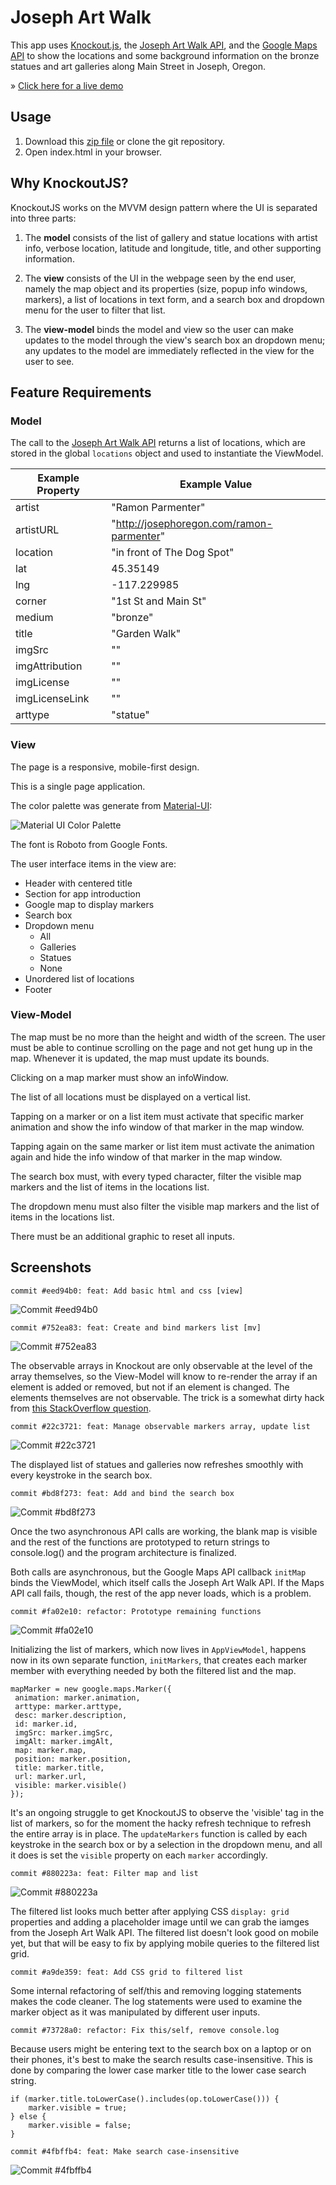 # Joseph Art Walk

This app uses [Knockout.js](http://knockoutjs.com/), the [Joseph Art Walk API](https://api.josephartwalk.org/), and the [Google Maps API](https://developers.google.com/maps/documentation/javascript/tutorial) to show the locations and some background information on the bronze statues and art galleries along Main Street in Joseph, Oregon.

&raquo; [Click here for a live demo](https://josephartwalk.org/)

## Usage

1. Download this [zip file](https://github.com/wicker/Joseph-Oregon-Art-Walk/raw/master/release/app-v1.0.zip) or clone the git repository.
1. Open index.html in your browser.

## Why KnockoutJS?

KnockoutJS works on the MVVM design pattern where the UI is separated into three parts:

1. The **model** consists of the list of gallery and statue locations with artist info, verbose location, latitude and longitude, title, and other supporting information. 

1. The **view** consists of the UI in the webpage seen by the end user, namely the map object and its properties (size, popup info windows, markers), a list of locations in text form, and a search box and dropdown menu for the user to filter that list. 

1. The **view-model** binds the model and view so the user can make updates to the model through the view's search box an dropdown menu; any updates to the model are immediately reflected in the view for the user to see. 

## Feature Requirements

### Model

The call to the [Joseph Art Walk API](https://api.josephartwalk.org) returns a list of locations, which are stored in the global `locations` object and used to instantiate the ViewModel.

|Example Property|Example Value|
|----------------|-------------|
|artist|"Ramon Parmenter"|
|artistURL|"http://josephoregon.com/ramon-parmenter"|
|location|"in front of The Dog Spot"|
|lat|45.35149|
|lng|-117.229985|
|corner|"1st St and Main St"|
|medium|"bronze"|
|title|"Garden Walk"|
|imgSrc|""|
|imgAttribution|""|
|imgLicense|""|
|imgLicenseLink|""|
|arttype|"statue"|

### View

The page is a responsive, mobile-first design.

This is a single page application.

The color palette was generate from [Material-UI](https://material-ui.com/style/color/):

![Material UI Color Palette](docs/material-colors.png)

The font is Roboto from Google Fonts.

The user interface items in the view are:

- Header with centered title
- Section for app introduction
- Google map to display markers
- Search box
- Dropdown menu
  - All
  - Galleries
  - Statues
  - None
- Unordered list of locations
- Footer

### View-Model

The map must be no more than the height and width of the screen. The user must be able to continue scrolling on the page and not get hung up in the map. Whenever it is updated, the map must update its bounds.

Clicking on a map marker must show an infoWindow. 

The list of all locations must be displayed on a vertical list. 

Tapping on a marker or on a list item must activate that specific marker animation and show the info window of that marker in the map window.

Tapping again on the same marker or list item must activate the animation again and hide the info window of that marker in the map window. 

The search box must, with every typed character, filter the visible map markers and the list of items in the locations list. 

The dropdown menu must also filter the visible map markers and the list of items in the locations list. 

There must be an additional graphic to reset all inputs. 

## Screenshots

`commit #eed94b0: feat: Add basic html and css [view]` 

![Commit #eed94b0](docs/progress-commit-eed94b0-view.png)

`commit #752ea83: feat: Create and bind markers list [mv]`

![Commit #752ea83](docs/progress-commit-752ea83-view.png)

The observable arrays in Knockout are only observable at the level of the array themselves, so the View-Model will know to re-render the array if an element is added or removed, but not if an element is changed. The elements themselves are not observable. The trick is a somewhat dirty hack from [this StackOverflow question](https://stackoverflow.com/questions/13231738/refresh-observablearray-when-items-are-not-observables).

`commit #22c3721: feat: Manage observable markers array, update list`

![Commit #22c3721](docs/progress-commit-22c3721-view.png)

The displayed list of statues and galleries now refreshes smoothly with every keystroke in the search box. 

`commit #bd8f273: feat: Add and bind the search box`

![Commit #bd8f273](docs/progress-commit-bd8f273-view.png)

Once the two asynchronous API calls are working, the blank map is visible and the rest of the functions are prototyped to return strings to console.log() and the program architecture is finalized. 

Both calls are asynchronous, but the Google Maps API callback `initMap` binds the ViewModel, which itself calls the Joseph Art Walk API. If the Maps API call fails, though, the rest of the app never loads, which is a problem. 

`commit #fa02e10: refactor: Prototype remaining functions`

![Commit #fa02e10](docs/progress-commit-fa02e10-view.png)

Initializing the list of markers, which now lives in `AppViewModel`, happens now in its own separate function, `initMarkers`, that creates each marker member with everything needed by both the filtered list and the map. 

```
mapMarker = new google.maps.Marker({
 animation: marker.animation,
 arttype: marker.arttype,
 desc: marker.description,
 id: marker.id,
 imgSrc: marker.imgSrc,
 imgAlt: marker.imgAlt,
 map: marker.map,
 position: marker.position,
 title: marker.title,
 url: marker.url,
 visible: marker.visible()
});
```

It's an ongoing struggle to get KnockoutJS to observe the 'visible' tag in the list of markers, so for the moment the hacky refresh technique to refresh the entire array is in place. The `updateMarkers` function is called by each keystroke in the search box or by a selection in the dropdown menu, and all it does is set the `visible` property on each `marker` accordingly.

`commit #880223a: feat: Filter map and list`

![Commit #880223a](docs/progress-commit-880223a-view.png)

The filtered list looks much better after applying CSS `display: grid` properties and adding a placeholder image until we can grab the iamges from the Joseph Art Walk API. The filtered list doesn't look good on mobile yet, but that will be easy to fix by applying mobile queries to the filtered list grid.

`commit #a9de359: feat: Add CSS grid to filtered list`

Some internal refactoring of self/this and removing logging statements makes the code cleaner. The log statements were used to examine the marker object as it was manipulated by different user inputs.  

`commit #73728a0: refactor: Fix this/self, remove console.log`

Because users might be entering text to the search box on a laptop or on their phones, it's best to make the search results case-insensitive. This is done by comparing the lower case marker title to the lower case search string.

```
if (marker.title.toLowerCase().includes(op.toLowerCase())) {
	marker.visible = true;
} else {
	marker.visible = false;
}
```

`commit #4fbffb4: feat: Make search case-insensitive`

![Commit #4fbffb4](docs/progress-commit-4fbffb4-view.png)


